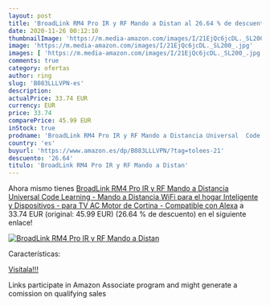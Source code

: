 ```yaml
---
layout: post
title: 'BroadLink RM4 Pro IR y RF Mando a Distan al 26.64 % de descuento'
date: 2020-11-26 00:12:10
thumbnailImage: 'https://m.media-amazon.com/images/I/21EjQc6jcDL._SL200_.jpg'
image: 'https://m.media-amazon.com/images/I/21EjQc6jcDL._SL200_.jpg'
images: [ 'https://m.media-amazon.com/images/I/21EjQc6jcDL._SL200_.jpg' ]
comments: true
category: ofertas
author: ring
slug: 'B083LLLVPN-es'
description:
actualPrice: 33.74 EUR
currency: EUR
price: 33.74
comparePrice: 45.99 EUR
inStock: true
prodname: 'BroadLink RM4 Pro IR y RF Mando a Distancia Universal  Code Learning - Mando a Distancia WiFi para el hogar Inteligente y Dispositivos - para TV  AC  Motor de Cortina - Compatible con Alexa'
country: 'es'
buyurl: 'https://www.amazon.es/dp/B083LLLVPN/?tag=tolees-21'
descuento: '26.64'
titulo: 'BroadLink RM4 Pro IR y RF Mando a Distan'
---
```


Ahora mismo tienes [BroadLink RM4 Pro IR y RF Mando a Distancia Universal  Code Learning - Mando a Distancia WiFi para el hogar Inteligente y Dispositivos - para TV  AC  Motor de Cortina - Compatible con Alexa](https://www.amazon.es/dp/B083LLLVPN/?tag=tolees-21) a 33.74 EUR (original: 45.99 EUR) (26.64 %  de descuento) en el siguiente enlace!

[![BroadLink RM4 Pro IR y RF Mando a Distan](https://m.media-amazon.com/images/I/21EjQc6jcDL._SL200_.jpg)](https://www.amazon.es/dp/B083LLLVPN/?tag=tolees-21)

Características:


[Visítala!!!](https://www.amazon.es/dp/B083LLLVPN/?tag=tolees-21)

Links participate in Amazon Associate program and might generate a comission on qualifying sales

